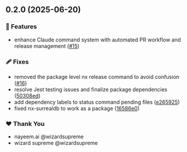 ## 0.2.0 (2025-06-20)

### 🚀 Features

- enhance Claude command system with automated PR workflow and release management ([#15](https://github.com/deepbrainspace/goodiebag/pull/15))

### 🩹 Fixes

- removed the package level nx release command to avoid confusion ([#16](https://github.com/deepbrainspace/goodiebag/pull/16))
- resolve Jest testing issues and finalize package dependencies ([50308ed](https://github.com/deepbrainspace/goodiebag/commit/50308ed))
- add dependency labels to status command pending files ([e265925](https://github.com/deepbrainspace/goodiebag/commit/e265925))
- fixed nx-surrealdb to work as a package ([16586e0](https://github.com/deepbrainspace/goodiebag/commit/16586e0))

### ❤️ Thank You

- nayeem.ai @wizardsupreme
- wizard supreme @wizardsupreme